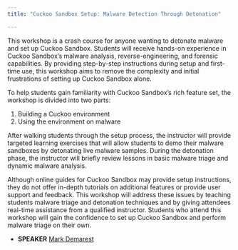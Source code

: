 ```yaml
---
title: "Cuckoo Sandbox Setup: Malware Detection Through Detonation"

---
```


This workshop is a crash course for anyone wanting to detonate malware and set up Cuckoo Sandbox. Students will receive hands-on experience in Cuckoo Sandbox’s malware analysis, reverse-engineering, and forensic capabilities. By providing step-by-step instructions during setup and first-time use, this workshop aims to remove the complexity and initial frustrations of setting up Cuckoo Sandbox alone.

To help students gain familiarity with Cuckoo Sandbox’s rich feature set, the workshop is divided into two parts:

1.	Building a Cuckoo environment
2.	Using the environment on malware

After walking students through the setup process, the instructor will provide targeted learning exercises that will allow students to demo their malware sandboxes by detonating live malware samples. During the detonation phase, the instructor will briefly review lessons in basic malware triage and dynamic malware analysis.

Although online guides for Cuckoo Sandbox may provide setup instructions, they do not offer in-depth tutorials on additional features or provide user support and feedback. This workshop will address these issues by teaching students malware triage and detonation techniques and by giving attendees real-time assistance from a qualified instructor. Students who attend this workshop will gain the confidence to set up Cuckoo Sandbox and perform malware triage on their own.

* **SPEAKER** [Mark Demarest](/bios/mark_demarest)

